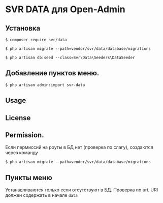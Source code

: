 SVR DATA для Open-Admin
=========================

## Установка

```
$ composer require svr/data

$ php artisan migrate --path=vendor/svr/data/database/migrations

$ php artisan db:seed --class=Svr\Data\Seeders\DataSeeder

```
## Добавление пунктов меню.
```
$ php artisan admin:import svr-data

```

## Usage

[//]: # (See [wiki]&#40;http://open-admin.org/docs/en/extension-helpers&#41;)

License
------------

[//]: # (Licensed under [The MIT License &#40;GPL 3.0&#41;]&#40;LICENSE&#41;.)


## Permission.
Если пермиссий на роуты в БД нет (проверка по слагу), создаются через команду
```
$ php artisan migrate --path=vendor/svr/data/database/migrations
```

## Пункты меню
Устанавливаются только если отсутствуют в БД. Проверка по uri. URI должен содержать в начале `data`
